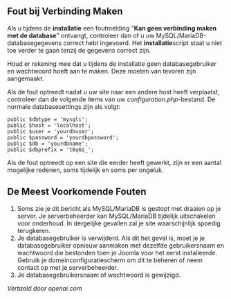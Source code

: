 <!-- Filename: Unable_to_connect_to_the_database / Display title: Databaseverbinding -->

## Fout bij Verbinding Maken

Als u tijdens de **installatie** een foutmelding "**Kan geen verbinding maken met de database**" ontvangt, controleer dan of u uw MySQL/MariaDB-databasegegevens correct hebt ingevoerd. Het **installatie**script staat u niet toe verder te gaan tenzij de gegevens correct zijn.

Houd er rekening mee dat u tijdens de installatie geen databasegebruiker en wachtwoord hoeft aan te maken. Deze moeten van tevoren zijn aangemaakt.

Als de fout optreedt nadat u uw site naar een andere host heeft verplaatst, controleer dan de volgende items van uw *configuration.php*-bestand. De normale databasesettings zijn als volgt:

    public $dbtype = 'mysqli';
    public $host = 'localhost';
    public $user = 'yourdbuser';
    public $password = 'yourdbpassword';
    public $db = 'yourdbname';
    public $dbprefix = 't6q6i_';

Als de fout optreedt op een site die eerder heeft gewerkt, zijn er een aantal mogelijke redenen, soms tijdelijk en soms per ongeluk.

## De Meest Voorkomende Fouten

1. Soms zie je dit bericht als MySQL/MariaDB is gestopt met draaien op je server. Je serverbeheerder kan MySQL/MariaDB tijdelijk uitschakelen voor onderhoud. In dergelijke gevallen zal je site waarschijnlijk spoedig terugkeren.
2. Je databasegebruiker is verwijderd. Als dit het geval is, moet je je databasegebruiker opnieuw aanmaken met dezelfde gebruikersnaam en wachtwoord die bestonden toen je Joomla voor het eerst installeerde. Gebruik je domeinconfiguratiescherm om dit te beheren of neem contact op met je serverbeheerder.
3. Je databasegebruikersnaam of wachtwoord is gewijzigd.

*Vertaald door openai.com*
